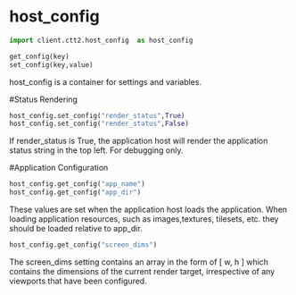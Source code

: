 # host_config

```python
import client.ctt2.host_config  as host_config

get_config(key)
set_config(key,value)
```

host_config is a container for settings and variables. 

#Status Rendering

```python
host_config.set_config("render_status",True)
host_config.set_config("render_status",False)
```

If render_status is True, the application host will render the application status string in the top left. For debugging only.

#Application Configuration

```python
host_config.get_config("app_name")
host_config.get_config("app_dir")
```

These values are set when the application host loads the application. When loading application resources, such as images,textures, tilesets, etc. they should be loaded relative to app_dir.

```python
host_config.get_config("screen_dims")
```

The screen_dims setting contains an array in the form of [ w, h ] which contains the dimensions of the current render target, irrespective of any viewports that have been configured.
